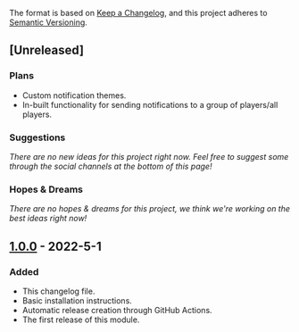 The format is based on [Keep a Changelog](https://keepachangelog.com/en/1.0.0/),
and this project adheres to [Semantic Versioning](https://semver.org/spec/v2.0.0.html).

## [Unreleased]
### Plans
- Custom notification themes.
- In-built functionality for sending notifications to a group of players/all players.

### Suggestions
*There are no new ideas for this project right now. Feel free to suggest some through the social channels at the bottom of this page!*

### Hopes & Dreams
*There are no hopes & dreams for this project, we think we're working on the best ideas right now!*

## [1.0.0] - 2022-5-1
### Added
- This changelog file.
- Basic installation instructions.
- Automatic release creation through GitHub Actions.
- The first release of this module.

[1.0.0]: https://github.com/rjdev-rbx/notify/releases/tag/v1.0.0